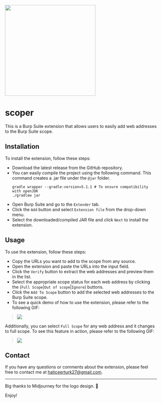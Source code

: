 <img src="https://github.com/haticeerturk/scoper/blob/main/logo.png" width="300">

# scoper
This is a Burp Suite extension that allows users to easily add web addresses to the Burp Suite scope.

## Installation
To install the extension, follow these steps:

- Download the latest release from the GitHub repository.
- You can easily compile the project using the following command. This command creates a .jar file under the `@jar` folder.
    ```
    gradle wrapper --gradle-version=5.1.1 # To ensure compatibility with openJDK
    ./gradlew jar
    ```
- Open Burp Suite and go to the `Extender` tab.
- Click the `Add` button and select `Extension file` from the drop-down menu.
- Select the downloaded/compiled JAR file and click `Next` to install the extension.

## Usage
To use the extension, follow these steps:

- Copy the URLs you want to add to the scope from any source.
- Open the extension and paste the URLs into the input field.
- Click the `Verify` button to extract the web addresses and preview them in the list.
- Select the appropriate scope status for each web address by clicking the (`Full Scope`|`Out of scope`|`Ignore`) buttons.
- Click the `Add To Scope` button to add the selected web addresses to the Burp Suite scope.
- To see a quick demo of how to use the extension, please refer to the following GIF:

> ![](https://github.com/haticeerturk/scoper/blob/main/gif1.gif)

Additionally, you can select `Full Scope` for any web address and it changes to full scope. To see this feature in action, please refer to the following GIF:

> ![](https://github.com/haticeerturk/scoper/blob/main/gif2.gif)

## Contact
If you have any questions or comments about the extension, please feel free to contact me at haticeerturk27@gmail.com.

---

Big thanks to Midjourney for the logo design. :orange_heart:

Enjoy!
